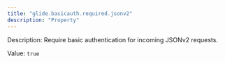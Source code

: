 ```yaml
---
title: "glide.basicauth.required.jsonv2"
description: "Property"
---
```


Description: Require basic authentication for incoming JSONv2 requests.

Value: `true`